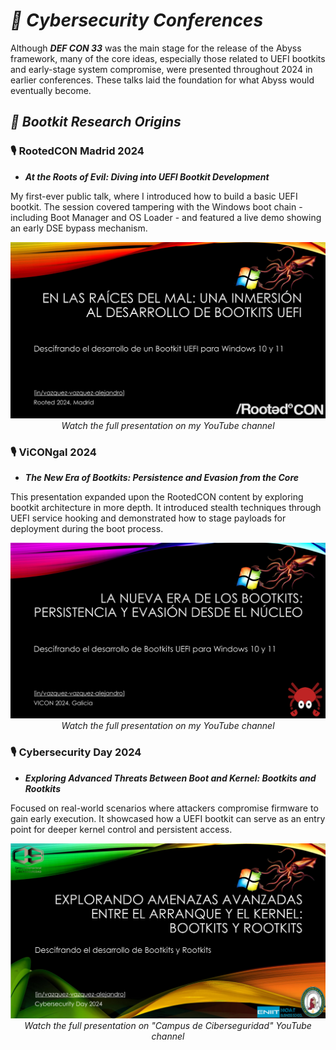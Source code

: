 # ***🎤 Cybersecurity Conferences***

Although ***DEF CON 33*** was the main stage for the release of the Abyss framework, many of the core ideas, especially those related to UEFI bootkits and early-stage system compromise, were presented throughout 2024 in earlier conferences. These talks laid the foundation for what Abyss would eventually become.

## ***🧬 Bootkit Research Origins***

### **🎙️ RootedCON Madrid 2024**

- ***At the Roots of Evil: Diving into UEFI Bootkit Development***

My first-ever public talk, where I introduced how to build a basic UEFI bootkit. The session covered tampering with the Windows boot chain - including Boot Manager and OS Loader - and featured a live demo showing an early DSE bypass mechanism.

<p align="center">
	<a href="https://www.youtube.com/watch?v=NfhVqgiJSs4" target="_blank">
		<img width="800px" src="2024 RootedCON Madrid/Presentation/Images/Illustrations/Front_Page.png" alt="Click to watch the video">
	</a>
	<br>
	<em>Watch the full presentation on my YouTube channel</em>
</p>

### **🎙️ ViCONgal 2024**

- ***The New Era of Bootkits: Persistence and Evasion from the Core***

This presentation expanded upon the RootedCON content by exploring bootkit architecture in more depth. It introduced stealth techniques through UEFI service hooking and demonstrated how to stage payloads for deployment during the boot process.

<p align="center">
	<a href="https://www.youtube.com/watch?v=cDqh6LMlja4" target="_blank">
		<img width="800px" src="2024 ViCONgal/Presentation/Images/Illustrations/Front_Page.png" alt="Click to watch the video">
	</a>
	<br>
	<em>Watch the full presentation on my YouTube channel</em>
</p>

### **🎙️ Cybersecurity Day 2024**

- ***Exploring Advanced Threats Between Boot and Kernel: Bootkits and Rootkits***

Focused on real-world scenarios where attackers compromise firmware to gain early execution. It showcased how a UEFI bootkit can serve as an entry point for deeper kernel control and persistent access.

<p align="center">
	<a href="https://youtu.be/D42curt8Xts?t=11121" target="_blank">
		<img width="800px" src="2024 Cybersecurity Day/Presentation/Images/Illustrations/Front_Page.png" alt="Click to watch the video">
	</a>
	<br>
	<em>Watch the full presentation on "Campus de Ciberseguridad" YouTube channel</em>
</p>
